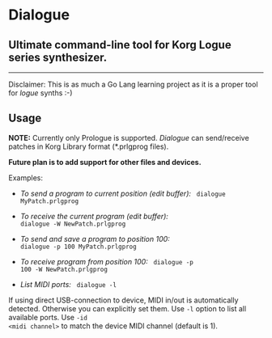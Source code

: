 # Dialogue

## Ultimate command-line tool for Korg Logue series synthesizer. 

---

Disclaimer: This is as much a Go Lang learning project as it is a proper tool for <i>logue</i> synths :-)  
## Usage

<b>NOTE:</b> Currently only Prologue is supported. <i>Dialogue</i> can send/receive patches in Korg Library format (*.prlgprog files).


<b>Future plan is to add support for other files and devices.</b>

Examples:


* <i>To send a program to current position (edit buffer):</i>
<code> dialogue MyPatch.prlgprog </code>

* <i>To receive the current program (edit buffer):</i>
<code> dialogue -W NewPatch.prlgprog </code>

* <i>To send and save a program to position 100:</i>
<code> dialogue -p 100 MyPatch.prlgprog </code>

* <i>To receive program from position 100:</i>
<code> dialogue -p 100 -W NewPatch.prlgprog </code>

* <i>List MIDI ports:</i>
<code> dialogue -l </code>

If using direct USB-connection to device, MIDI in/out is automatically detected. Otherwise you can explicitly set them. Use <code>-l</code> option to list all available ports. Use <code>-id \<midi channel\></code> to match the device MIDI channel (default is 1).

